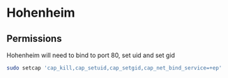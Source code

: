 # Hohenheim

## Permissions

Hohenheim will need to bind to port 80, set uid and set gid

```bash
sudo setcap 'cap_kill,cap_setuid,cap_setgid,cap_net_bind_service=+ep'
```